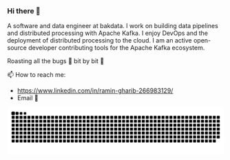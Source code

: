 ### Hi there 👋

A software and data engineer at bakdata.
I work on building data pipelines and distributed processing with Apache Kafka.
I enjoy DevOps and the deployment of distributed processing to the cloud.
I am an active open-source developer contributing tools for the Apache Kafka ecosystem.

Roasting all the bugs 🐛 bit by bit 👾

📫 How to reach me:
  - https://www.linkedin.com/in/ramin-gharib-266983129/
  - Email 📧

<!--
**raminqaf/raminqaf** is a ✨ _special_ ✨ repository because its `README.md` (this file) appears on your GitHub profile.

Here are some ideas to get you started:

- 🔭 I’m currently working on ...
- 🌱 I’m currently learning ...
- 👯 I’m looking to collaborate on ...
- 🤔 I’m looking for help with ...
- 💬 Ask me about ...
- 📫 How to reach me: ...
- 😄 Pronouns: ...
- ⚡ Fun fact: ...
-->

<picture>
  <source media="(prefers-color-scheme: dark)" srcset="https://raw.githubusercontent.com/raminqaf/raminqaf/output/github-contribution-grid-snake-dark.svg">
  <source media="(prefers-color-scheme: light)" srcset="https://raw.githubusercontent.com/raminqaf/raminqaf/output/github-contribution-grid-snake.svg">
  <img alt="github contribution grid snake animation" src="https://raw.githubusercontent.com/raminqaf/raminqaf/output/github-contribution-grid-snake.svg">
</picture>


